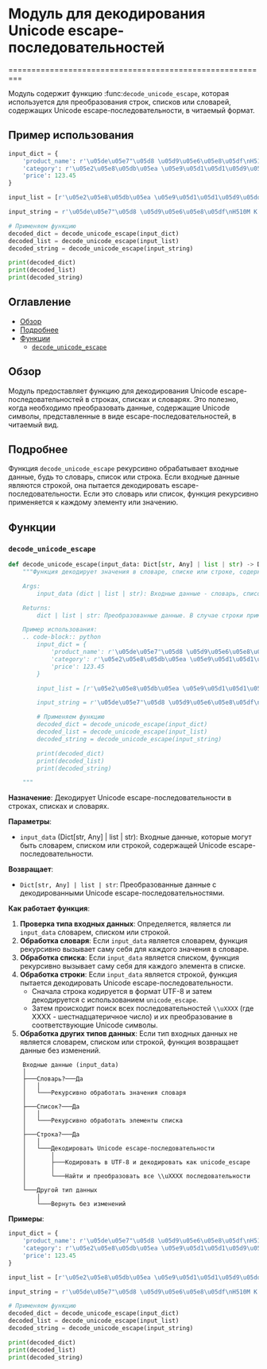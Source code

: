 # Модуль для декодирования Unicode escape-последовательностей
=========================================================

Модуль содержит функцию :func:`decode_unicode_escape`, которая используется для преобразования строк, списков или словарей, содержащих Unicode escape-последовательности, в читаемый формат.

Пример использования
----------------------

```python
input_dict = {
    'product_name': r'\u05de\u05e7"\u05d8 \u05d9\u05e6\u05e8\u05df\nH510M K V2',
    'category': r'\u05e2\u05e8\u05db\u05ea \u05e9\u05d1\u05d1\u05d9\u05dd',
    'price': 123.45
}

input_list = [r'\u05e2\u05e8\u05db\u05ea \u05e9\u05d1\u05d1\u05d9\u05dd', r'H510M K V2']

input_string = r'\u05de\u05e7"\u05d8 \u05d9\u05e6\u05e8\u05df\nH510M K V2'

# Применяем функцию
decoded_dict = decode_unicode_escape(input_dict)
decoded_list = decode_unicode_escape(input_list)
decoded_string = decode_unicode_escape(input_string)

print(decoded_dict)
print(decoded_list)
print(decoded_string)
```

## Оглавление

- [Обзор](#обзор)
- [Подробнее](#подробнее)
- [Функции](#функции)
    - [`decode_unicode_escape`](#decode_unicode_escape)

## Обзор

Модуль предоставляет функцию для декодирования Unicode escape-последовательностей в строках, списках и словарях. Это полезно, когда необходимо преобразовать данные, содержащие Unicode символы, представленные в виде escape-последовательностей, в читаемый вид.

## Подробнее

Функция `decode_unicode_escape` рекурсивно обрабатывает входные данные, будь то словарь, список или строка. Если входные данные являются строкой, она пытается декодировать escape-последовательности. Если это словарь или список, функция рекурсивно применяется к каждому элементу или значению.

## Функции

### `decode_unicode_escape`

```python
def decode_unicode_escape(input_data: Dict[str, Any] | list | str) -> Dict[str, Any] | list | str:
    """Функция декодирует значения в словаре, списке или строке, содержащие юникодные escape-последовательности, в читаемый текст.

    Args:
        input_data (dict | list | str): Входные данные - словарь, список или строка, которые могут содержать юникодные escape-последовательности.

    Returns:
        dict | list | str: Преобразованные данные. В случае строки применяется декодирование escape-последовательностей. В случае словаря или списка рекурсивно обрабатываются все значения.

    Пример использования:
    .. code-block:: python
        input_dict = {
            'product_name': r'\u05de\u05e7"\u05d8 \u05d9\u05e6\u05e8\u05df\nH510M K V2',
            'category': r'\u05e2\u05e8\u05db\u05ea \u05e9\u05d1\u05d1\u05d9\u05dd',
            'price': 123.45
        }

        input_list = [r'\u05e2\u05e8\u05db\u05ea \u05e9\u05d1\u05d1\u05d9\u05dd', r'H510M K V2']

        input_string = r'\u05de\u05e7"\u05d8 \u05d9\u05e6\u05e8\u05df\nH510M K V2'

        # Применяем функцию
        decoded_dict = decode_unicode_escape(input_dict)
        decoded_list = decode_unicode_escape(input_list)
        decoded_string = decode_unicode_escape(input_string)

        print(decoded_dict)
        print(decoded_list)
        print(decoded_string)

    """
```

**Назначение**: Декодирует Unicode escape-последовательности в строках, списках и словарях.

**Параметры**:
- `input_data` (Dict[str, Any] | list | str): Входные данные, которые могут быть словарем, списком или строкой, содержащей Unicode escape-последовательности.

**Возвращает**:
- `Dict[str, Any] | list | str`: Преобразованные данные с декодированными Unicode escape-последовательностями.

**Как работает функция**:
1. **Проверка типа входных данных**: Определяется, является ли `input_data` словарем, списком или строкой.
2. **Обработка словаря**: Если `input_data` является словарем, функция рекурсивно вызывает саму себя для каждого значения в словаре.
3. **Обработка списка**: Если `input_data` является списком, функция рекурсивно вызывает саму себя для каждого элемента в списке.
4. **Обработка строки**: Если `input_data` является строкой, функция пытается декодировать Unicode escape-последовательности.
    - Сначала строка кодируется в формат UTF-8 и затем декодируется с использованием `unicode_escape`.
    - Затем происходит поиск всех последовательностей `\\uXXXX` (где XXXX - шестнадцатеричное число) и их преобразование в соответствующие Unicode символы.
5. **Обработка других типов данных**: Если тип входных данных не является словарем, списком или строкой, функция возвращает данные без изменений.

```
    Входные данные (input_data)
    │
    ├───Словарь?───Да
    │   │
    │   └───Рекурсивно обработать значения словаря
    │
    ├───Список?───Да
    │   │
    │   └───Рекурсивно обработать элементы списка
    │
    ├───Строка?───Да
    │   │
    │   └───Декодировать Unicode escape-последовательности
    │       │
    │       ├───Кодировать в UTF-8 и декодировать как unicode_escape
    │       │
    │       └───Найти и преобразовать все \\uXXXX последовательности
    │
    └───Другой тип данных
        │
        └───Вернуть без изменений
```

**Примеры**:

```python
input_dict = {
    'product_name': r'\u05de\u05e7"\u05d8 \u05d9\u05e6\u05e8\u05df\nH510M K V2',
    'category': r'\u05e2\u05e8\u05db\u05ea \u05e9\u05d1\u05d1\u05d9\u05dd',
    'price': 123.45
}

input_list = [r'\u05e2\u05e8\u05db\u05ea \u05e9\u05d1\u05d1\u05d9\u05dd', r'H510M K V2']

input_string = r'\u05de\u05e7"\u05d8 \u05d9\u05e6\u05e8\u05df\nH510M K V2'

# Применяем функцию
decoded_dict = decode_unicode_escape(input_dict)
decoded_list = decode_unicode_escape(input_list)
decoded_string = decode_unicode_escape(input_string)

print(decoded_dict)
print(decoded_list)
print(decoded_string)